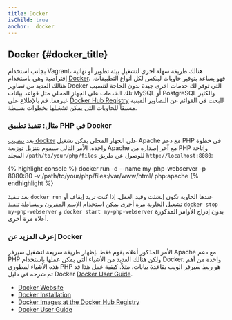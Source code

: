 ```yaml
---
title: Docker
isChild: true
anchor:  docker
---
```


## Docker {#docker_title}

بجانب استخدام Vagrant، هنالك طريقة سهلة اخرى لتشغيل بيئة تطوير أو نهائية إفتراضية وهي باستخدام [Docker]. 
فهو يساعد بتوفير حاويات لينكس لكل أنواع التطبيقات.
هنالك العديد من تصاوير Docker التي توفر لك خدمات اخرى جيدة بدون الحاجة لتنصيب تلك الخدمات على الجهاز المحلي مثل قواعد
بيانات MySQL أو PostgreSQL والكثير غيرهما. قم بالإطلاع على [Docker Hub Registry][docker-hub] للبحث في القوائم عن التصاوير
المبنية مسبقاً للحاويات التي يمكن تشغيلها بخطوات بسيطة.

### مثال: تنفيذ تطبيق PHP في Docker

بعد [تنصيب docker][docker-install] على الجهاز المحلي يمكن تشغيل Apache مع دعم PHP في خطوة واحدة.
الأمر التالي سيقوم بتنزيل توزيعة Apache مع آخر إصدارة من PHP وإتاحة المجلد `/path/to/your/php/files` للوصول عن طريق `http://localhost:8080`:

{% highlight console %}
docker run -d --name my-php-webserver -p 8080:80 -v /path/to/your/php/files:/var/www/html/ php:apache
{% endhighlight %}

بعد تنفيذ `docker run` عندها الحاوية تكون إنشئت وقيد العمل.
إذا كنت تريد إيقاف أو تشغيل الحاوية مرة أخرى يمكن استخدام الإسم المقرون وببساطة تنفيذ 
`docker stop my-php-webserver` و `docker start my-php-webserver` بدون إدراج الأوامر المذكورة أعلاه مرة أخرى.

### إعرف المزيد عن Docker

الأمر المذكور أعلاه يقوم فقط بإظهار طريقة سريعة لتشغيل سيرفر Apache مع دعم PHP ولكن هنالك العديد من الأشياء التي يمكن
عملها باستخدام Docker. واحدة من أهم هذه الأشياء لمطوري PHP هو ربط سيرفر الويب بقاعدة بيانات، مثلاً.
كيفية عمل هذا قد تم شرحه في دليل Docker [Docker User Guide][docker-doc].

* [Docker Website][Docker]
* [Docker Installation][docker-install]
* [Docker Images at the Docker Hub Registry][docker-hub]
* [Docker User Guide][docker-doc]


[Docker]: http://docker.com/
[docker-hub]: https://hub.docker.com/
[docker-install]: https://docs.docker.com/installation/
[docker-doc]: https://docs.docker.com/userguide/
